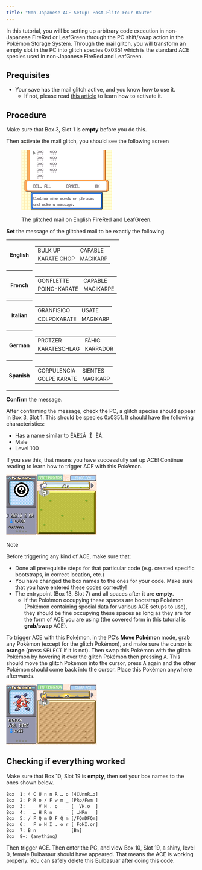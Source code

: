 ```yaml
---
title: "Non-Japanese ACE Setup: Post-Elite Four Route"
---
```


In this tutorial, you will be setting up arbitrary code execution in non-Japanese FireRed or LeafGreen through the PC shift/swap action in the Pokémon Storage System. Through the mail glitch, you will transform an empty slot in the PC into glitch species 0x0351 which is the standard ACE species used in non-Japanese FireRed and LeafGreen.

## Prequisites

*   Your save has the mail glitch active, and you know how to use it.
    +   If not, please read [this article](mail-glitch.md) to learn how to activate it.

## Procedure

Make sure that Box 3, Slot 1 is **empty** before you do this.

Then activate the mail glitch, you should see the following screen

<figure markdown="span">

![Image](../../../assets/images/frlg/getting-started/mail-glitch/mail-glitch-example.png)
<figcaption markdown="span">

The glitched mail on English FireRed and LeafGreen.

</figcaption>

</figure>

**Set** the message of the glitched mail to be exactly the following.

<table>
    <tbody>
        <tr>
            <th scope="row">English</th>
            <td>
                <table>
                    <tbody>
                        <tr>
                            <td>BULK UP</td>
                            <td>CAPABLE</td>
                        </tr>
                        <tr>
                            <td>KARATE CHOP</td>
                            <td>MAGIKARP</td>
                        </tr>
                    </tbody>
                </table>
            </td>
        </tr>
        <tr>
            <th scope="row">French</th>
            <td>
                <table>
                    <tbody>
                        <tr>
                            <td>GONFLETTE</td>
                            <td>CAPABLE</td>
                        </tr>
                        <tr>
                            <td>POING-KARATE</td>
                            <td>MAGIKARPE</td>
                        </tr>
                    </tbody>
                </table>
            </td>
        </tr>
        <tr>
            <th scope="row">Italian</th>
            <td>
                <table>
                    <tbody>
                        <tr>
                            <td>GRANFISICO</td>
                            <td>USATE</td>
                        </tr>
                        <tr>
                            <td>COLPOKARATE</td>
                            <td>MAGIKARP</td>
                        </tr>
                    </tbody>
                </table>
            </td>
        </tr>
        <tr>
            <th scope="row">German</th>
            <td>
                <table>
                    <tbody>
                        <tr>
                            <td>PROTZER</td>
                            <td>FÄHIG</td>
                        </tr>
                        <tr>
                            <td>KARATESCHLAG</td>
                            <td>KARPADOR</td>
                        </tr>
                    </tbody>
                </table>
            </td>
        </tr>
        <tr>
            <th scope="row">Spanish</th>
            <td>
                <table>
                    <tbody>
                        <tr>
                            <td>CORPULENCIA</td>
                            <td>SIENTES</td>
                        </tr>
                        <tr>
                            <td>GOLPE KARATE</td>
                            <td>MAGIKARP</td>
                        </tr>
                    </tbody>
                </table>
            </td>
        </tr>
    </tbody>
</table>

**Confirm** the message.

After confirming the message, check the PC, a glitch species should appear in Box 3, Slot 1. This should be species 0x0351. It should have the following characteristics:

*   Has a name similar to <samp>ËÁÈîÂ Î ËÁ</samp>.
*   Male
*   Level 100

If you see this, that means you have successfully set up ACE! Continue reading to learn how to trigger ACE with this Pokémon.

![The Pokémon PC interface with the cursor hovering over a question mark. The black and white circled question mark has an unintelligible name, is male, and level 100.](../../../assets/images/frlg/getting-started/non-jpn-ace/0351-in-box.png)

<div class="admonition note" markdown="block">
<p class="admonition-title">Note</p>

Before triggering any kind of ACE, make sure that:

*   Done all prerequisite steps for that particular code (e.g. created specific bootstraps, in correct location, etc.)
*   You have changed the box names to the ones for your code. Make sure that you have entered these codes correctly!
*   The entrypoint (Box 13, Slot 7) and all spaces after it are **empty**.
    +   If the Pokémon occupying these spaces are bootstrap Pokémon (Pokémon containing special data for various ACE setups to use), they should be fine occupying these spaces as long as they are for the form of ACE you are using (the covered form in this tutorial is **grab/swap** ACE).

</div>

To trigger ACE with this Pokémon, in the PC’s **Move Pokémon** mode, grab any Pokémon (except for the glitch Pokémon), and make sure the cursor is **orange** (press <kbd>SELECT</kbd> if it is not). Then swap this Pokémon with the glitch Pokémon by hovering it over the glitch Pokémon then pressing <kbd>A</kbd>. This should move the glitch Pokémon into the cursor, press <kbd>A</kbd> again and the other Pokémon should come back into the cursor. Place this Pokémon anywhere afterwards.

![Swapping two Pokémon in the PC](../../../assets/images/frlg/getting-started/non-jpn-ace/Using0351.png)

## Checking if everything worked

Make sure that Box 10, Slot 19 is **empty**, then set your box names to the ones shown below.

```
Box  1: 4 C U n n R … o	[4CUnnR…o]
Box  2: P R o / F w m _	[PRo/Fwm ]
Box  3: _ _ V H . o _ _	[  VH.o  ]
Box  4: _ … H R n _ _ _	[ …HRn   ]
Box  5: / F Q m D F Q m	[/FQmDFQm]
Box  6:	_ F o H I . o r	[ FoHI.or]
Box  7:	B n            	[Bn]
Box  8+: (anything)
```

Then trigger ACE. Then enter the PC, and view Box 10, Slot 19, a shiny, level 0, female Bulbasaur should have appeared. That means the ACE is working properly. You can safely delete this Bulbasuar after doing this code.
